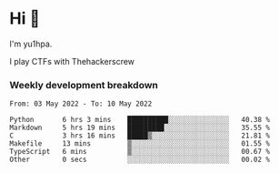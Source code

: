 # Hi 👋

I'm yu1hpa.

I play CTFs with Thehackerscrew

### Weekly development breakdown

<!--START_SECTION:waka-->

```text
From: 03 May 2022 - To: 10 May 2022

Python       6 hrs 3 mins    ██████████░░░░░░░░░░░░░░░   40.38 %
Markdown     5 hrs 19 mins   █████████░░░░░░░░░░░░░░░░   35.55 %
C            3 hrs 16 mins   █████▒░░░░░░░░░░░░░░░░░░░   21.81 %
Makefile     13 mins         ▒░░░░░░░░░░░░░░░░░░░░░░░░   01.55 %
TypeScript   6 mins          ▒░░░░░░░░░░░░░░░░░░░░░░░░   00.67 %
Other        0 secs          ░░░░░░░░░░░░░░░░░░░░░░░░░   00.02 %
```

<!--END_SECTION:waka-->

